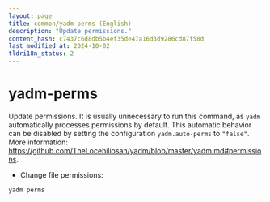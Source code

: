 ```yaml
---
layout: page
title: common/yadm-perms (English)
description: "Update permissions."
content_hash: c7437c6d8db5b4ef35de47a16d3d9286cd87f58d
last_modified_at: 2024-10-02
tldri18n_status: 2
---
```

# yadm-perms

Update permissions.
It is usually unnecessary to run this command, as `yadm` automatically processes permissions by default. This automatic behavior can be disabled by setting the configuration `yadm.auto-perms` to `"false"`.
More information: <https://github.com/TheLocehiliosan/yadm/blob/master/yadm.md#permissions>.

- Change file permissions:

`yadm perms`
